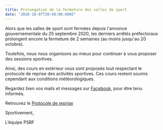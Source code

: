 ```yaml
---
title: Prolongation de la fermeture des salles de sport
date: "2020-10-07T20:40:00.000Z"
---
```


Alors que les salles de sport sont fermées depuis l'annonce gouvernementale du 25 septembre 2020, 
les derniers arrêtés préfectoraux prolongent encore la fermeture de 2 semaines (au moins jusqu'au 20 octobre).

Toutefois, nous nous organisons au mieux pour continuer à vous proposer des sessions sportives.

Ainsi, des cours en extérieur vous sont proposés tout respectant le protocole de reprise des activités sportives.
Ces cours restent soumis cependant aux conditions météorologiques. 

Regardez bien vos mails et messages sur [Facebook](https://www.facebook.com/groups/parissavate/), pour être tenu informés.

Retrouvez le [Protocole de reprise](https://www.ffsavate.com/reprise-des-activites-sportives.html)

Sportivement,

L’équipe PSBF